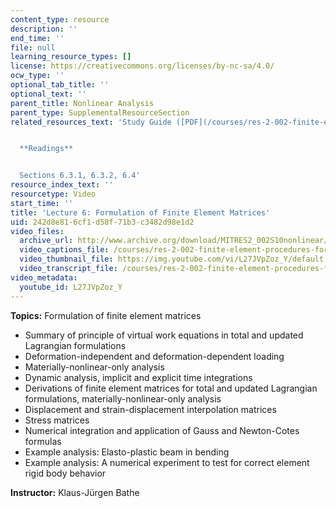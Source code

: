 ```yaml
---
content_type: resource
description: ''
end_time: ''
file: null
learning_resource_types: []
license: https://creativecommons.org/licenses/by-nc-sa/4.0/
ocw_type: ''
optional_tab_title: ''
optional_text: ''
parent_title: Nonlinear Analysis
parent_type: SupplementalResourceSection
related_resources_text: 'Study Guide ([PDF](/courses/res-2-002-finite-element-procedures-for-solids-and-structures-spring-2010/resources/mitres2_002s10_lec06-1))


  **Readings**


  Sections 6.3.1, 6.3.2, 6.4'
resource_index_text: ''
resourcetype: Video
start_time: ''
title: 'Lecture 6: Formulation of Finite Element Matrices'
uid: 242d8e81-6cf1-d58f-71b3-c3482d98e1d2
video_files:
  archive_url: http://www.archive.org/download/MITRES2_002S10nonlinear/MITRES2_002S10nonlinear_lec06_300k.mp4
  video_captions_file: /courses/res-2-002-finite-element-procedures-for-solids-and-structures-spring-2010/4d0f844d8f5f501dbfd7911eb3e0f398_L27JVpZoz_Y.vtt
  video_thumbnail_file: https://img.youtube.com/vi/L27JVpZoz_Y/default.jpg
  video_transcript_file: /courses/res-2-002-finite-element-procedures-for-solids-and-structures-spring-2010/da725a719fd935a81985d6237c2c17ca_L27JVpZoz_Y.pdf
video_metadata:
  youtube_id: L27JVpZoz_Y
---
```


**Topics:** Formulation of finite element matrices

*   Summary of principle of virtual work equations in total and updated Lagrangian formulations
*   Deformation-independent and deformation-dependent loading
*   Materially-nonlinear-only analysis
*   Dynamic analysis, implicit and explicit time integrations
*   Derivations of finite element matrices for total and updated Lagrangian formulations, materially-nonlinear-only analysis
*   Displacement and strain-displacement interpolation matrices
*   Stress matrices
*   Numerical integration and application of Gauss and Newton-Cotes formulas
*   Example analysis: Elasto-plastic beam in bending
*   Example analysis: A numerical experiment to test for correct element rigid body behavior

**Instructor:** Klaus-Jürgen Bathe


